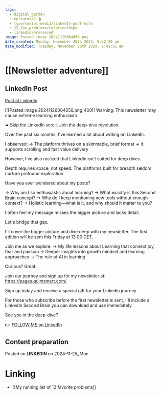 ```yaml
---
tags:
  - digital_garden
  - epstatus/2-🪴
  - type/social-media/linkedIn-post-note
  - 12_fav_problems/relationships
  - linkedin/processed
image: Pasted image 20241126064056.png
date_created: Monday, November 25th 2024, 5:52:20 am
date_modified: Tuesday, November 26th 2024, 6:41:51 am
---
```

# [[Newsletter adventure]]
## LinkedIn Post
[Post at LinkedIn](https://www.linkedin.com/posts/sebastiankamilli_warning-this-newsletter-may-cause-extreme-activity-7266707563189047297-g-us?utm_source=share&utm_medium=member_desktop)
  
![[Pasted image 20241126064056.png|400]]
Warning: This newsletter may cause extreme learning enthusiasm

➠ Skip the LinkedIn scroll. Join the deep-dive revolution.

Over the past six months, I've learned a lot about writing on LinkedIn.

I observed:
→ The platform thrives on a skimmable, brief format
→ It supports scrolling and fast value delivery

However, I've also realized that LinkedIn isn't suited for deep dives.

Depth requires space, not speed. 
The platforms built for breadth seldom nurture profound exploration.

Have you ever wondered about my posts?

→ Why am I so enthusiastic about learning?
→ What exactly is this Second Brain concept?
→ Why do I keep mentioning new tools without enough context?
→ Holistic learning—what is it, and why should it matter to you?

I often feel my message misses the bigger picture and lacks detail.

Let's bridge that gap. 

I'll cover the bigger picture and dive deep with my newsletter. 
The first edition will be sent this Friday at 13:00 CET. 

Join me as we explore:
→ My life lessons about Learning that connect joy, fear and passion
→ Deeper insights into growth mindset and learning approaches
→ The role of AI in learning

Curious? Great! 

Join our journey and sign up for my newsletter at:
https://pages.quintsmart.com/ 

Sign up today and receive a special gift for your LinkedIn journey.

For those who subscribe before the first newsletter is sent, I'll include a LinkedIn Second Brain you can download and use immediately.

See you in the deep-dive?


👉 [FOLLOW ME on LinkedIn](https://www.linkedin.com/comm/mynetwork/discovery-see-all?usecase=PEOPLE_FOLLOWS&followMember=sebastiankamilli)

## Content preparation


Posted on **LINKEDIN** on 2024-11-25_Mon
# Linking
+ [[My running list of 12 favorite problems]]
